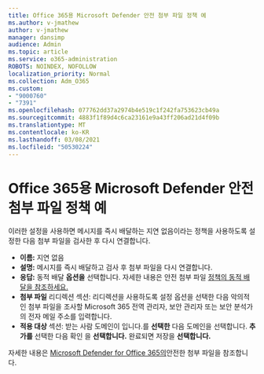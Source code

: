 ```yaml
---
title: Office 365용 Microsoft Defender 안전 첨부 파일 정책 예
ms.author: v-jmathew
author: v-jmathew
manager: dansimp
audience: Admin
ms.topic: article
ms.service: o365-administration
ROBOTS: NOINDEX, NOFOLLOW
localization_priority: Normal
ms.collection: Adm_O365
ms.custom:
- "9000760"
- "7391"
ms.openlocfilehash: 077762dd37a2974b4e519c1f242fa753623cb49a
ms.sourcegitcommit: 4883f1f89d4c6ca23161e9a43ff206ad21d4f09b
ms.translationtype: MT
ms.contentlocale: ko-KR
ms.lasthandoff: 03/08/2021
ms.locfileid: "50530224"
---
```

# <a name="example-microsoft-defender-for-office-365-safe-attachment-policy"></a>Office 365용 Microsoft Defender 안전 첨부 파일 정책 예

이러한 설정을 사용하면  메시지를 즉시 배달하는 지연 없음이라는 정책을 사용하도록 설정한 다음 첨부 파일을 검사한 후 다시 연결합니다.

- **이름:** 지연 없음
- **설명:** 메시지를 즉시 배달하고 검사 후 첨부 파일을 다시 연결합니다.
- **응답:** 동적 배달 **옵션을** 선택합니다. 자세한 내용은 안전 첨부 파일 [정책의 동적 배달을 참조하세요.](https://go.microsoft.com/fwlink/?linkid=2092328)
- **첨부 파일** 리디렉션 섹션: 리디렉션을 사용하도록 설정 옵션을 선택한 다음 악의적인 첨부 파일을 조사할 Microsoft 365 전역 관리자, 보안 관리자 또는 보안 분석가의 전자 메일 주소를 입력합니다.
- **적용 대상** 섹션: 받는 사람 도메인이 입니다.를 **선택한** 다음 도메인을 선택합니다. **추가를** 선택한 다음 확인 을 **선택합니다.** 완료되면 저장을 **선택합니다.**

자세한 내용은 [Microsoft Defender for Office 365의](https://go.microsoft.com/fwlink/?linkid=2092213)안전한 첨부 파일을 참조합니다.
